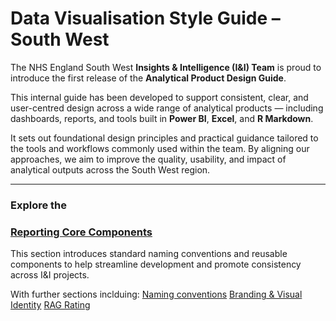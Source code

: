 # Data Visualisation Style Guide – South West

The NHS England South West **Insights & Intelligence (I&I) Team** is proud to introduce the first release of the **Analytical Product Design Guide**.

This internal guide has been developed to support consistent, clear, and user-centred design across a wide range of analytical products — including dashboards, reports, and tools built in **Power BI**, **Excel**, and **R Markdown**.

It sets out foundational design principles and practical guidance tailored to the tools and workflows commonly used within the team. By aligning our approaches, we aim to improve the quality, usability, and impact of analytical outputs across the South West region.

---

### Explore the  
### [Reporting Core Components](reporting_corecomponents/index.md)

This section introduces standard naming conventions and reusable components to help streamline development and promote consistency across I&I projects.

With further sections inclduing:
[Naming conventions](reporting_corecomponents/naming_conventions.md)
[Branding & Visual Identity](reporting_corecomponents/branding_visual.md)
[RAG Rating](reporting_corecomponents/rag_rating.md)